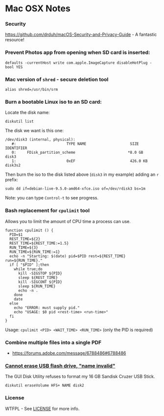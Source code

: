 Mac OSX Notes
=============

### Security
https://github.com/drduh/macOS-Security-and-Privacy-Guide - A fantastic resource!

### Prevent Photos app from opening when SD card is inserted:

    defaults -currentHost write com.apple.ImageCapture disableHotPlug -bool YES

### Mac version of `shred` - secure deletion tool

    alias shred=/usr/bin/srm

### Burn a bootable Linux iso to an SD card:

Locate the disk name:

    diskutil list

The disk we want is this one:

    /dev/disk3 (internal, physical):
       #:                       TYPE NAME                    SIZE       IDENTIFIER
       0:     FDisk_partition_scheme                        *8.0 GB     disk3
       1:                       0xEF                         426.0 KB   disk3s2


Then burn the iso to the disk listed above (`disk3` in my example) adding an `r` prefix:

    sudo dd if=debian-live-9.5.0-amd64-xfce.iso of=/dev/rdisk3 bs=1m

Note: you can type `Control-t` to see progress.

### Bash replacement for `cpulimit` tool
Allows you to limit the amount of CPU time a process can use.

    function cpulimit () {
      PID=$1
      REST_TIME=${2}
      REST_TIME=${REST_TIME:=1.5}
      RUN_TIME=${3}
      RUN_TIME=${RUN_TIME:=1}
      echo -n "Starting: $(date) pid=$PID rest=${REST_TIME} run=${RUN_TIME}."
      if [ "$PID" ];then
        while true;do
          kill -SIGSTOP ${PID}
          sleep ${REST_TIME}
          kill -SIGCONT ${PID}
          sleep ${RUN_TIME}
          echo -n .
        done
        date
      else
        echo "ERROR: must supply pid."
        echo "USAGE: $0 pid <rest-time> <run-time>"
      fi
    }

Usage: `cpulimit <PID> <WAIT_TIME> <RUN_TIME>`  (only the PID is required)

### Combine multiple files into a single PDF
* https://forums.adobe.com/message/6788486#6788486

### [Cannot erase USB flash drive, "name invalid"](https://discussions.apple.com/message/29454263#message29454263)
The GUI Disk Utility refuses to format my 16 GB Sandisk Cruzer USB Stick.

    diskutil eraseVolume HFS+ NAME disk2

### License

WTFPL - See [LICENSE](https://github.com/jonathancross/jc-docs/blob/master/LICENSE) for more info.
